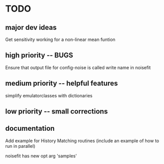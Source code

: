 # TODO

## major dev ideas
Get sensitivity working for a non-linear mean funtion

## high priority -- BUGS
Ensure that output file for config-noise is called write name in noisefit

## medium priority -- helpful features
simplify emulatorclasses with dictionaries

## low priority -- small corrections

## documentation
Add example for History Matching routines (include an example of how to run in parallel)

noisefit has new opt arg 'samples'
